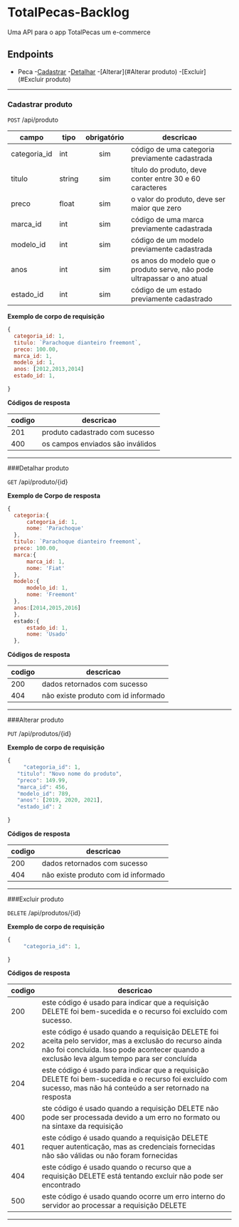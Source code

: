 # TotalPecas-Backlog

Uma API para o app TotalPecas um e-commerce

## Endpoints
- Peca
    -[Cadastrar](#cadastrar-despesa)
    -[Detalhar](#detalhar-produto)
    -[Alterar](#Alterar produto)
    -[Excluir](#Excluir produto)
    
---

### Cadastrar produto
`POST` /api/produto

| campo | tipo | obrigatório | descricao
|-------|------|:-------------:|----------
| categoria_id | int | sim | código de uma categoria previamente cadastrada |
| titulo | string | sim | título do produto, deve conter entre 30 e 60 caracteres |
| preco | float | sim | o valor do produto, deve ser maior que zero |
| marca_id | int | sim | código de uma marca previamente cadastrada |
| modelo_id | int | sim | código de um modelo previamente cadastrada |
| anos | int | sim | os anos do modelo que o produto serve, não pode ultrapassar o ano atual |
| estado_id | int | sim | código de um estado previamente cadastrado |


**Exemplo de corpo de requisição**

```js
{
  categoria_id: 1,
  titulo: `Parachoque dianteiro freemont`,
  preco: 100.00,
  marca_id: 1,
  modelo_id: 1,
  anos: [2012,2013,2014]
  estado_id: 1,
  
}
```

**Códigos de resposta**

| codigo | descricao |
|--------|-----------|
| 201 | produto cadastrado com sucesso |
| 400 | os campos enviados são inválidos |

---

###Detalhar produto

`GET` /api/produto/{id}

**Exemplo de Corpo de resposta** 
```js
{
  categoria:{
      categoria_id: 1,
      nome: 'Parachoque'
  },
  titulo: `Parachoque dianteiro freemont`,
  preco: 100.00,
  marca:{
      marca_id: 1,
      nome: 'Fiat'
  },
  modelo:{
      modelo_id: 1,
      nome: 'Freemont'
  },
  anos:[2014,2015,2016]
  },
  estado:{
      estado_id: 1,
      nome: 'Usado'
  },
```

**Códigos de resposta**

| codigo | descricao |
|--------|-----------|
| 200 | dados retornados com sucesso |
| 404 | não existe produto com id informado |

---

###Alterar produto

`PUT` /api/produtos/{id}

**Exemplo de corpo de requisição**

```js
{
     "categoria_id": 1,
   "titulo": "Novo nome do produto",
   "preco": 149.99,
   "marca_id": 456,
   "modelo_id": 789,
   "anos": [2019, 2020, 2021],
   "estado_id": 2
  
}
```

**Códigos de resposta**

| codigo | descricao |
|--------|-----------|
| 200 | dados retornados com sucesso |
| 404 | não existe produto com id informado |

---

###Excluir produto

`DELETE` /api/produtos/{id}

**Exemplo de corpo de requisição**

```js
{
     "categoria_id": 1,
  
}
```

**Códigos de resposta**

| codigo | descricao |
|--------|-----------|
| 200 | este código é usado para indicar que a requisição DELETE foi bem-sucedida e o recurso foi excluído com sucesso. |
| 202 | este código é usado quando a requisição DELETE foi aceita pelo servidor, mas a exclusão do recurso ainda não foi concluída. Isso pode acontecer quando a exclusão leva algum tempo para ser concluída|
| 204 | este código é usado para indicar que a requisição DELETE foi bem-sucedida e o recurso foi excluído com sucesso, mas não há conteúdo a ser retornado na resposta|
| 400  | ste código é usado quando a requisição DELETE não pode ser processada devido a um erro no formato ou na sintaxe da requisição| 
| 401  | este código é usado quando a requisição DELETE requer autenticação, mas as credenciais fornecidas não são válidas ou não foram fornecidas|
| 404  | este código é usado quando o recurso que a requisição DELETE está tentando excluir não pode ser encontrado| 
| 500  | este código é usado quando ocorre um erro interno do servidor ao processar a requisição DELETE|

---


  


